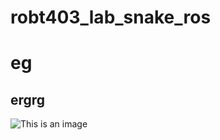 # robt403_lab_snake_ros

# eg
## ergrg

![This is an image](https://myoctocat.com/assets/images/base-octocat.svg)

